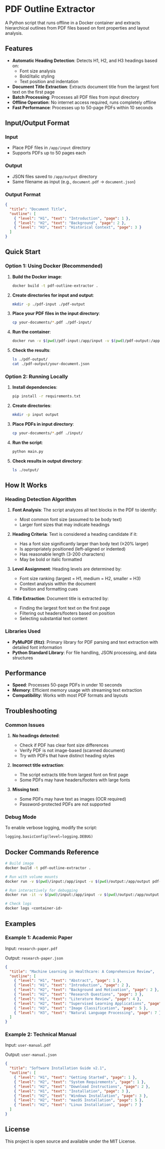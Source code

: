 # PDF Outline Extractor

A Python script that runs offline in a Docker container and extracts hierarchical outlines from PDF files based on font properties and layout analysis.

## Features

- **Automatic Heading Detection**: Detects H1, H2, and H3 headings based on:
  - Font size analysis
  - Bold/italic styling
  - Text position and indentation
- **Document Title Extraction**: Extracts document title from the largest font text on the first page
- **Batch Processing**: Processes all PDF files from input directory
- **Offline Operation**: No internet access required, runs completely offline
- **Fast Performance**: Processes up to 50-page PDFs within 10 seconds

## Input/Output Format

### Input
- Place PDF files in `/app/input` directory
- Supports PDFs up to 50 pages each

### Output
- JSON files saved to `/app/output` directory
- Same filename as input (e.g., `document.pdf` → `document.json`)

### Output Format
```json
{
  "title": "Document Title",
  "outline": [
    { "level": "H1", "text": "Introduction", "page": 1 },
    { "level": "H2", "text": "Background", "page": 2 },
    { "level": "H3", "text": "Historical Context", "page": 3 }
  ]
}
```

## Quick Start

### Option 1: Using Docker (Recommended)

1. **Build the Docker image**:
   ```bash
   docker build -t pdf-outline-extractor .
   ```

2. **Create directories for input and output**:
   ```bash
   mkdir -p ./pdf-input ./pdf-output
   ```

3. **Place your PDF files in the input directory**:
   ```bash
   cp your-documents/*.pdf ./pdf-input/
   ```

4. **Run the container**:
   ```bash
   docker run -v $(pwd)/pdf-input:/app/input -v $(pwd)/pdf-output:/app/output pdf-outline-extractor
   ```

5. **Check the results**:
   ```bash
   ls ./pdf-output/
   cat ./pdf-output/your-document.json
   ```

### Option 2: Running Locally

1. **Install dependencies**:
   ```bash
   pip install -r requirements.txt
   ```

2. **Create directories**:
   ```bash
   mkdir -p input output
   ```

3. **Place PDFs in input directory**:
   ```bash
   cp your-documents/*.pdf ./input/
   ```

4. **Run the script**:
   ```bash
   python main.py
   ```

5. **Check results in output directory**:
   ```bash
   ls ./output/
   ```

## How It Works

### Heading Detection Algorithm

1. **Font Analysis**: The script analyzes all text blocks in the PDF to identify:
   - Most common font size (assumed to be body text)
   - Larger font sizes that may indicate headings

2. **Heading Criteria**: Text is considered a heading candidate if it:
   - Has a font size significantly larger than body text (≥20% larger)
   - Is appropriately positioned (left-aligned or indented)
   - Has reasonable length (3-200 characters)
   - May be bold or italic formatted

3. **Level Assignment**: Heading levels are determined by:
   - Font size ranking (largest = H1, medium = H2, smaller = H3)
   - Context analysis within the document
   - Position and formatting cues

4. **Title Extraction**: Document title is extracted by:
   - Finding the largest font text on the first page
   - Filtering out headers/footers based on position
   - Selecting substantial text content

### Libraries Used

- **PyMuPDF (fitz)**: Primary library for PDF parsing and text extraction with detailed font information
- **Python Standard Library**: For file handling, JSON processing, and data structures

## Performance

- **Speed**: Processes 50-page PDFs in under 10 seconds
- **Memory**: Efficient memory usage with streaming text extraction
- **Compatibility**: Works with most PDF formats and layouts

## Troubleshooting

### Common Issues

1. **No headings detected**:
   - Check if PDF has clear font size differences
   - Verify PDF is not image-based (scanned document)
   - Try with PDFs that have distinct heading styles

2. **Incorrect title extraction**:
   - The script extracts title from largest font on first page
   - Some PDFs may have headers/footers with large fonts

3. **Missing text**:
   - Some PDFs may have text as images (OCR required)
   - Password-protected PDFs are not supported

### Debug Mode

To enable verbose logging, modify the script:
```python
logging.basicConfig(level=logging.DEBUG)
```

## Docker Commands Reference

```bash
# Build image
docker build -t pdf-outline-extractor .

# Run with volume mounts
docker run -v $(pwd)/input:/app/input -v $(pwd)/output:/app/output pdf-outline-extractor

# Run interactively for debugging
docker run -it -v $(pwd)/input:/app/input -v $(pwd)/output:/app/output pdf-outline-extractor /bin/bash

# Check logs
docker logs <container-id>
```

## Examples

### Example 1: Academic Paper
Input: `research-paper.pdf`

Output: `research-paper.json`
```json
{
  "title": "Machine Learning in Healthcare: A Comprehensive Review",
  "outline": [
    { "level": "H1", "text": "Abstract", "page": 1 },
    { "level": "H1", "text": "Introduction", "page": 2 },
    { "level": "H2", "text": "Background and Motivation", "page": 2 },
    { "level": "H2", "text": "Research Questions", "page": 3 },
    { "level": "H1", "text": "Literature Review", "page": 4 },
    { "level": "H2", "text": "Supervised Learning Applications", "page": 4 },
    { "level": "H3", "text": "Image Classification", "page": 5 },
    { "level": "H3", "text": "Natural Language Processing", "page": 7 }
  ]
}
```

### Example 2: Technical Manual
Input: `user-manual.pdf`

Output: `user-manual.json`
```json
{
  "title": "Software Installation Guide v2.1",
  "outline": [
    { "level": "H1", "text": "Getting Started", "page": 1 },
    { "level": "H2", "text": "System Requirements", "page": 1 },
    { "level": "H2", "text": "Download Instructions", "page": 2 },
    { "level": "H1", "text": "Installation", "page": 3 },
    { "level": "H2", "text": "Windows Installation", "page": 3 },
    { "level": "H2", "text": "macOS Installation", "page": 5 },
    { "level": "H2", "text": "Linux Installation", "page": 7 }
  ]
}
```

## License

This project is open source and available under the MIT License.